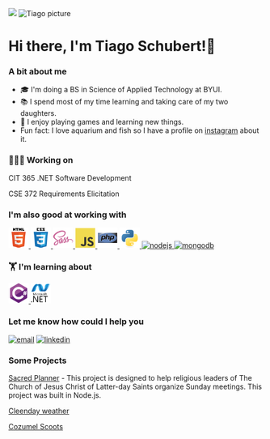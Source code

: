 <img src='https://avataaars.io/?avatarStyle=Transparent&topType=ShortHairShortRound&accessoriesType=Blank&hairColor=BlondeGolden&facialHairType=Blank&clotheType=BlazerShirt&eyeType=Surprised&eyebrowType=DefaultNatural&mouthType=Twinkle&skinColor=Pale' 
/>
<img src='https://tiagoschubert.github.io/port/1649813693601.jpg' alt="Tiago picture" width="250"/>
<h1> Hi there, I'm Tiago Schubert!👋 </h1>

<h3>A bit about me</h3>
<ul>
<li>🎓 I'm doing a BS in Science of Applied Technology at BYUI.
<li>📚 I spend most of my time learning and taking care of my two daughters.
<li>🧠 I enjoy playing games and learning new things.
<li>Fun fact: I love aquarium and fish so I have a profile on <a href="https://www.instagram.com/seuaqua">instagram</a> about it.
</ul>

<h3>👨🏽‍💻 Working on</h3>
<p> CIT 365 .NET Software Development </p>
<p> CSE 372 Requirements Elicitation </p>
 
<h3>I'm also good at working with</h3>
<a href="https://www.w3.org/html/" target="_blank"> <img src="https://raw.githubusercontent.com/devicons/devicon/master/icons/html5/html5-original-wordmark.svg" alt="html5" width="40" height="40"/> </a> <a href="https://www.w3schools.com/css/" target="_blank"> <img src="https://raw.githubusercontent.com/devicons/devicon/master/icons/css3/css3-original-wordmark.svg" alt="css3" width="40" height="40"/> </a> <a href="https://sass-lang.com" target="_blank"> <img src="https://raw.githubusercontent.com/devicons/devicon/master/icons/sass/sass-original.svg" alt="sass" width="40" height="40"/> </a> <a href="https://developer.mozilla.org/en-US/docs/Web/JavaScript" target="_blank"> <img src="https://raw.githubusercontent.com/devicons/devicon/master/icons/javascript/javascript-original.svg" alt="javascript" width="40" height="40"/> </a> <a href="https://www.php.net" target="_blank"> <img src="https://raw.githubusercontent.com/devicons/devicon/master/icons/php/php-original.svg" alt="php" width="40" height="40"/> </a>   <a href="https://www.python.org" target="_blank"> <img src="https://raw.githubusercontent.com/devicons/devicon/master/icons/python/python-original.svg" alt="python" width="40" height="40"/> </a> <a href="https://nodejs.org/en/" target="_blank"> <img src="https://seeklogo.com/images/N/nodejs-logo-FBE122E377-seeklogo.com.png" alt="nodejs" width="40" height="40"/> </a>
<a href="https://www.mongodb.com/" target="_blank"> <img src="https://infinapps.com/wp-content/uploads/2018/10/mongodb-logo.png" alt="mongodb" width="40" height="40"/> </a>


<h3>🏋️ I'm learning about</h3>
<a href="https://www.w3schools.com/cs/" target="_blank" rel="noreferrer"> <img src="https://raw.githubusercontent.com/devicons/devicon/master/icons/csharp/csharp-original.svg" alt="csharp" width="40" height="40"/> </a>
<a href="https://dotnet.microsoft.com/" target="_blank" rel="noreferrer"> <img src="https://raw.githubusercontent.com/devicons/devicon/master/icons/dot-net/dot-net-original-wordmark.svg" alt="dotnet" width="40" height="40"/> </a>

<h3>Let me know how could I help you</h3>
<a href = "mailto: schubert.tiago@gmail.com"><img src="https://cdn-icons-png.flaticon.com/512/281/281769.png" alt="email" width="40" height="40"/></a>
<a href = "https://www.linkedin.com/in/tiago-schubert/"><img src="https://cdn-icons-png.flaticon.com/512/174/174857.png" alt="linkedin" width="40" height="40"/></a>

<h3>Some Projects</h3>
<p><a href="http://sacredplanner.xyz/">Sacred Planner</a> - This project is designed to help religious leaders of The Church of Jesus Christ of Latter-day Saints organize Sunday meetings. This project was built in Node.js.</p>
<p><a href="https://tiagoschubert.github.io/trebuhcsogait.github.io/lesson11/preston/preston.html">Cleenday weather</a></p>
<p><a href="https://tiagoschubert.github.io/trebuhcsogait.github.io/final/tours.html">Cozumel Scoots</a></p>

